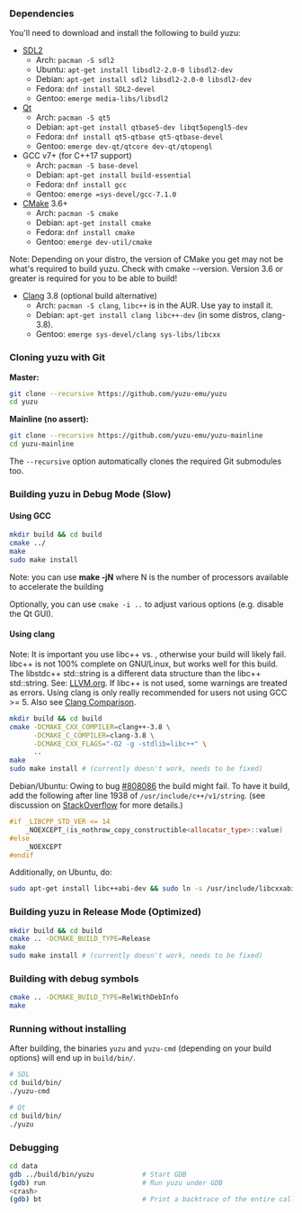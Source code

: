 ### Dependencies

You'll need to download and install the following to build yuzu:

- [SDL2](https://www.libsdl.org/download-2.0.php)
  - Arch: `pacman -S sdl2`
  - Ubuntu: `apt-get install libsdl2-2.0-0 libsdl2-dev`
  - Debian: `apt-get install sdl2 libsdl2-2.0-0 libsdl2-dev`
  - Fedora: `dnf install SDL2-devel`
  - Gentoo: `emerge media-libs/libsdl2`
- [Qt](http://qt-project.org/downloads)
  - Arch: `pacman -S qt5`
  - Debian: `apt-get install qtbase5-dev libqt5opengl5-dev`
  - Fedora: `dnf install qt5-qtbase qt5-qtbase-devel`
  - Gentoo: `emerge dev-qt/qtcore dev-qt/qtopengl`
- GCC v7+ (for C++17 support)
  - Arch: `pacman -S base-devel`
  - Debian: `apt-get install build-essential`
  - Fedora: `dnf install gcc`
  - Gentoo: `emerge =sys-devel/gcc-7.1.0`
- [CMake](http://www.cmake.org/) 3.6+
  - Arch: `pacman -S cmake`
  - Debian: `apt-get install cmake`
  - Fedora: `dnf install cmake`
  - Gentoo: `emerge dev-util/cmake`

Note: Depending on your distro, the version of CMake you get may not be what's required to build yuzu. Check with cmake --version. Version 3.6 or greater is required for you to be able to build!

- [Clang](https://github.com/llvm-mirror/clang) 3.8 (optional build alternative)
  - Arch: `pacman -S clang`, `libc++` is in the AUR. Use yay to install it.
  - Debian: `apt-get install clang libc++-dev` (in some distros, clang-3.8).
  - Gentoo: `emerge sys-devel/clang sys-libs/libcxx`

### Cloning yuzu with Git

**Master:**

```bash
git clone --recursive https://github.com/yuzu-emu/yuzu
cd yuzu
```

**Mainline (no assert):**

```bash
git clone --recursive https://github.com/yuzu-emu/yuzu-mainline
cd yuzu-mainline
```

The `--recursive` option automatically clones the required Git submodules too.

### Building yuzu in Debug Mode (Slow)

#### Using GCC

```bash
mkdir build && cd build
cmake ../
make
sudo make install
```
Note: you can use **make -jN** where N is the number of processors available to accelerate the building

Optionally, you can use `cmake -i ..` to adjust various options (e.g. disable the Qt GUI).

#### Using clang

Note: It is important you use libc++ vs. , otherwise your build will likely fail. libc++ is not 100% complete on GNU/Linux, but works well for this build. The libstdc++ std::string is a different data structure than the libc++ std::string. See: [LLVM.org](https://llvm.org/svn/llvm-project/www-releases/trunk/3.8.0/projects/libcxx/docs/UsingLibcxx.html). If libc++ is not used, some warnings are treated as errors. Using clang is only really recommended for users not using GCC >= 5. Also see [Clang Comparison](http://clang.llvm.org/comparison.html).

```bash
mkdir build && cd build
cmake -DCMAKE_CXX_COMPILER=clang++-3.8 \
      -DCMAKE_C_COMPILER=clang-3.8 \
      -DCMAKE_CXX_FLAGS="-O2 -g -stdlib=libc++" \
      ..
make
sudo make install # (currently doesn't work, needs to be fixed)
```

Debian/Ubuntu: Owing to bug [#808086](https://bugs.debian.org/cgi-bin/bugreport.cgi?bug=808086) the build might
fail. To have it build, add the following after line 1938 of `/usr/include/c++/v1/string`. (see discussion on
[StackOverflow](http://stackoverflow.com/questions/37096062/get-a-basic-c-program-to-compile-using-clang-on-ubuntu-16)
for more details.)

```cpp
#if _LIBCPP_STD_VER <= 14
    _NOEXCEPT_(is_nothrow_copy_constructible<allocator_type>::value)
#else
    _NOEXCEPT
#endif
```

Additionally, on Ubuntu, do:

```bash
sudo apt-get install libc++abi-dev && sudo ln -s /usr/include/libcxxabi/__cxxabi_config.h /usr/include/c++/v1/__cxxabi_config.h
```

### Building yuzu in Release Mode (Optimized)

```bash
mkdir build && cd build
cmake .. -DCMAKE_BUILD_TYPE=Release
make
sudo make install # (currently doesn't work, needs to be fixed)
```

### Building with debug symbols

```bash
cmake .. -DCMAKE_BUILD_TYPE=RelWithDebInfo
make
```

### Running without installing

After building, the binaries `yuzu` and `yuzu-cmd` (depending on your build options) will end up in `build/bin/`.

```bash
# SDL
cd build/bin/
./yuzu-cmd

# Qt
cd build/bin/
./yuzu
```

### Debugging

```bash
cd data
gdb ../build/bin/yuzu            # Start GDB
(gdb) run                        # Run yuzu under GDB 
<crash>
(gdb) bt                         # Print a backtrace of the entire callstack to see which codepath the crash occurred on
```
